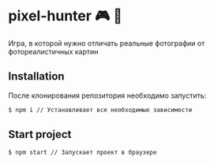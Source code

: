 # pixel-hunter :video_game: :game_die:
Игра, в которой нужно отличать реальные фотографии от фотореалистичных картин

## Installation
После клонирования репозитория необходимо запустить:

```bash
$ npm i // Устанавливает все необходимые зависимости
```

## Start project
```bash
$ npm start // Запускает проект в браузере
```

